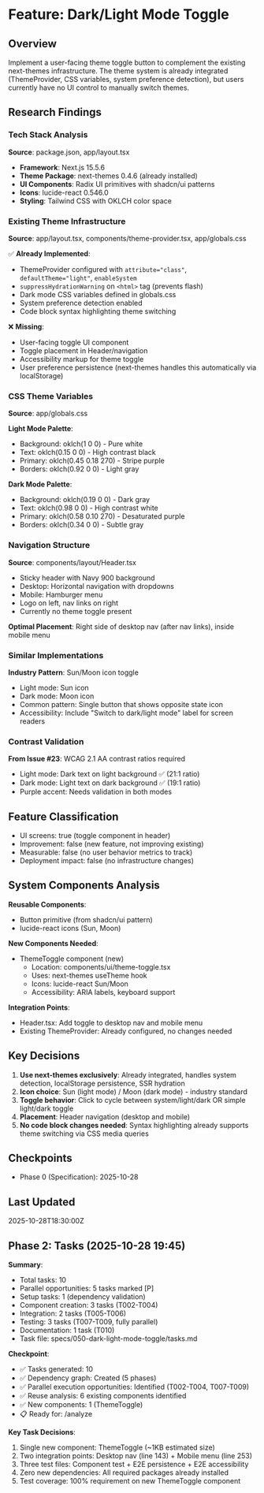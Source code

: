 # Feature: Dark/Light Mode Toggle

## Overview
Implement a user-facing theme toggle button to complement the existing next-themes infrastructure. The theme system is already integrated (ThemeProvider, CSS variables, system preference detection), but users currently have no UI control to manually switch themes.

## Research Findings

### Tech Stack Analysis
**Source**: package.json, app/layout.tsx

- **Framework**: Next.js 15.5.6
- **Theme Package**: next-themes 0.4.6 (already installed)
- **UI Components**: Radix UI primitives with shadcn/ui patterns
- **Icons**: lucide-react 0.546.0
- **Styling**: Tailwind CSS with OKLCH color space

### Existing Theme Infrastructure
**Source**: app/layout.tsx, components/theme-provider.tsx, app/globals.css

✅ **Already Implemented**:
- ThemeProvider configured with `attribute="class"`, `defaultTheme="light"`, `enableSystem`
- `suppressHydrationWarning` on `<html>` tag (prevents flash)
- Dark mode CSS variables defined in globals.css
- System preference detection enabled
- Code block syntax highlighting theme switching

❌ **Missing**:
- User-facing toggle UI component
- Toggle placement in Header/navigation
- Accessibility markup for theme toggle
- User preference persistence (next-themes handles this automatically via localStorage)

### CSS Theme Variables
**Source**: app/globals.css

**Light Mode Palette**:
- Background: oklch(1 0 0) - Pure white
- Text: oklch(0.15 0 0) - High contrast black
- Primary: oklch(0.45 0.18 270) - Stripe purple
- Borders: oklch(0.92 0 0) - Light gray

**Dark Mode Palette**:
- Background: oklch(0.19 0 0) - Dark gray
- Text: oklch(0.98 0 0) - High contrast white
- Primary: oklch(0.58 0.10 270) - Desaturated purple
- Borders: oklch(0.34 0 0) - Subtle gray

### Navigation Structure
**Source**: components/layout/Header.tsx

- Sticky header with Navy 900 background
- Desktop: Horizontal navigation with dropdowns
- Mobile: Hamburger menu
- Logo on left, nav links on right
- Currently no theme toggle present

**Optimal Placement**: Right side of desktop nav (after nav links), inside mobile menu

### Similar Implementations
**Industry Pattern**: Sun/Moon icon toggle
- Light mode: Sun icon
- Dark mode: Moon icon
- Common pattern: Single button that shows opposite state icon
- Accessibility: Include "Switch to dark/light mode" label for screen readers

### Contrast Validation
**From Issue #23**: WCAG 2.1 AA contrast ratios required
- Light mode: Dark text on light background ✅ (21:1 ratio)
- Dark mode: Light text on dark background ✅ (19:1 ratio)
- Purple accent: Needs validation in both modes

## Feature Classification
- UI screens: true (toggle component in header)
- Improvement: false (new feature, not improving existing)
- Measurable: false (no user behavior metrics to track)
- Deployment impact: false (no infrastructure changes)

## System Components Analysis

**Reusable Components**:
- Button primitive (from shadcn/ui pattern)
- lucide-react icons (Sun, Moon)

**New Components Needed**:
- ThemeToggle component (new)
  - Location: components/ui/theme-toggle.tsx
  - Uses: next-themes useTheme hook
  - Icons: lucide-react Sun/Moon
  - Accessibility: ARIA labels, keyboard support

**Integration Points**:
- Header.tsx: Add toggle to desktop nav and mobile menu
- Existing ThemeProvider: Already configured, no changes needed

## Key Decisions

1. **Use next-themes exclusively**: Already integrated, handles system detection, localStorage persistence, SSR hydration
2. **Icon choice**: Sun (light mode) / Moon (dark mode) - industry standard
3. **Toggle behavior**: Click to cycle between system/light/dark OR simple light/dark toggle
4. **Placement**: Header navigation (desktop and mobile)
5. **No code block changes needed**: Syntax highlighting already supports theme switching via CSS media queries

## Checkpoints
- Phase 0 (Specification): 2025-10-28

## Last Updated
2025-10-28T18:30:00Z

## Phase 2: Tasks (2025-10-28 19:45)

**Summary**:
- Total tasks: 10
- Parallel opportunities: 5 tasks marked [P]
- Setup tasks: 1 (dependency validation)
- Component creation: 3 tasks (T002-T004)
- Integration: 2 tasks (T005-T006)
- Testing: 3 tasks (T007-T009, fully parallel)
- Documentation: 1 task (T010)
- Task file: specs/050-dark-light-mode-toggle/tasks.md

**Checkpoint**:
- ✅ Tasks generated: 10
- ✅ Dependency graph: Created (5 phases)
- ✅ Parallel execution opportunities: Identified (T002-T004, T007-T009)
- ✅ Reuse analysis: 6 existing components identified
- ✅ New components: 1 (ThemeToggle)
- 📋 Ready for: /analyze

**Key Task Decisions**:
1. Single new component: ThemeToggle (~1KB estimated size)
2. Two integration points: Desktop nav (line 143) + Mobile menu (line 253)
3. Three test files: Component test + E2E persistence + E2E accessibility
4. Zero new dependencies: All required packages already installed
5. Test coverage: 100% requirement on new ThemeToggle component

